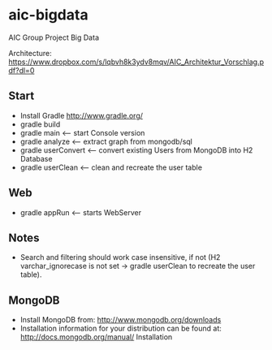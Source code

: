 aic-bigdata
===========

AIC Group Project Big Data

Architecture:
https://www.dropbox.com/s/lqbvh8k3ydv8mqv/AIC_Architektur_Vorschlag.pdf?dl=0

Start
-----------

- Install Gradle http://www.gradle.org/
- gradle build
- gradle main            <-- start Console version
- gradle analyze         <-- extract graph from mongodb/sql
- gradle userConvert     <-- convert existing Users from MongoDB into H2 Database
- gradle userClean       <-- clean and recreate the user table

Web
----------
- gradle appRun  <-- starts WebServer

Notes
----------
- Search and filtering should work case insensitive, if not  (H2 varchar_ignorecase is not set -> gradle userClean to recreate the user table).

MongoDB
-----------

- Install MongoDB from: http://www.mongodb.org/downloads
- Installation information for your distribution can be found at: http://docs.mongodb.org/manual/ Installation

